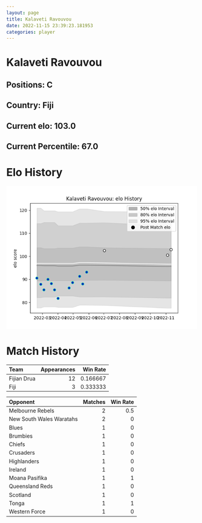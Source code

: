 ```yaml
---  
layout: page  
title: Kalaveti Ravouvou  
date: 2022-11-15 23:39:23.181953  
categories: player  
---
```

# Kalaveti Ravouvou

## Positions: C

## Country: Fiji

## Current elo: 103.0

## Current Percentile: 67.0

# Elo History


![elo history](history_KalavetiRavouvou.png)
# Match History


| Team        |   Appearances |   Win Rate |
|:------------|--------------:|-----------:|
| Fijian Drua |            12 |   0.166667 |
| Fiji        |             3 |   0.333333 |

| Opponent                 |   Matches |   Win Rate |
|:-------------------------|----------:|-----------:|
| Melbourne Rebels         |         2 |        0.5 |
| New South Wales Waratahs |         2 |        0   |
| Blues                    |         1 |        0   |
| Brumbies                 |         1 |        0   |
| Chiefs                   |         1 |        0   |
| Crusaders                |         1 |        0   |
| Highlanders              |         1 |        0   |
| Ireland                  |         1 |        0   |
| Moana Pasifika           |         1 |        1   |
| Queensland Reds          |         1 |        0   |
| Scotland                 |         1 |        0   |
| Tonga                    |         1 |        1   |
| Western Force            |         1 |        0   |